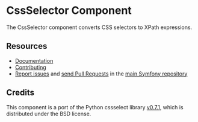 CssSelector Component
=====================

The CssSelector component converts CSS selectors to XPath expressions.

Resources
---------

* [Documentation](https://symfony.com/doc/current/components/css_selector.html)
* [Contributing](https://symfony.com/doc/current/contributing/index.html)
* [Report issues](https://github.com/symfony/symfony/issues) and
  [send Pull Requests](https://github.com/symfony/symfony/pulls)
  in the [main Symfony repository](https://github.com/symfony/symfony)

Credits
-------

This component is a port of the Python cssselect library
[v0.7.1](https://github.com/SimonSapin/cssselect/releases/tag/v0.7.1), which is distributed under the BSD license.
